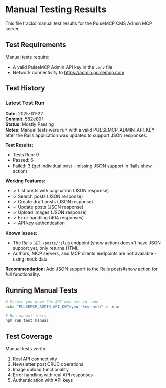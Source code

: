 # Manual Testing Results

This file tracks manual test results for the PulseMCP CMS Admin MCP server.

## Test Requirements

Manual tests require:

- A valid PulseMCP Admin API key in the `.env` file
- Network connectivity to https://admin.pulsemcp.com

## Test History

### Latest Test Run

**Date:** 2025-01-22  
**Commit:** 582e80f  
**Status:** Mostly Passing  
**Notes:** Manual tests were run with a valid PULSEMCP_ADMIN_API_KEY after the Rails application was updated to support JSON responses.

**Test Results:**

- Tests Run: 9
- Passed: 6
- Failed: 3 (get individual post - missing JSON support in Rails show action)

**Working Features:**

- ✓ List posts with pagination (JSON response)
- ✓ Search posts (JSON response)
- ✓ Create draft posts (JSON response)
- ✓ Update posts (JSON response)
- ✓ Upload images (JSON response)
- ✓ Error handling (404 responses)
- ✓ API key authentication

**Known Issues:**

- The Rails `GET /posts/:slug` endpoint (show action) doesn't have JSON support yet, only returns HTML
- Authors, MCP servers, and MCP clients endpoints are not available - using mock data

**Recommendation:** Add JSON support to the Rails posts#show action for full functionality.

## Running Manual Tests

```bash
# Ensure you have the API key set in .env
echo "PULSEMCP_ADMIN_API_KEY=your-key-here" > .env

# Run manual tests
npm run test:manual
```

## Test Coverage

Manual tests verify:

1. Real API connectivity
2. Newsletter post CRUD operations
3. Image upload functionality
4. Error handling with real API responses
5. Authentication with API keys
